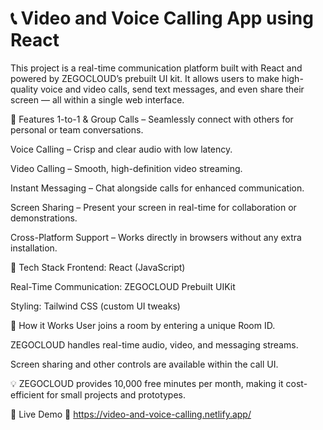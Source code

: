 # 📞 Video and Voice Calling App using React
This project is a real-time communication platform built with React and powered by ZEGOCLOUD’s prebuilt UI kit.
It allows users to make high-quality voice and video calls, send text messages, and even share their screen — all within a single web interface.

🔹 Features
1-to-1 & Group Calls – Seamlessly connect with others for personal or team conversations.

Voice Calling – Crisp and clear audio with low latency.

Video Calling – Smooth, high-definition video streaming.

Instant Messaging – Chat alongside calls for enhanced communication.

Screen Sharing – Present your screen in real-time for collaboration or demonstrations.

Cross-Platform Support – Works directly in browsers without any extra installation.

🔹 Tech Stack
Frontend: React (JavaScript)

Real-Time Communication: ZEGOCLOUD Prebuilt UIKit

Styling: Tailwind CSS (custom UI tweaks)

🔹 How it Works
User joins a room by entering a unique Room ID.

ZEGOCLOUD handles real-time audio, video, and messaging streams.

Screen sharing and other controls are available within the call UI.

💡 ZEGOCLOUD provides 10,000 free minutes per month, making it cost-efficient for small projects and prototypes.


🚀 Live Demo
🔗 https://video-and-voice-calling.netlify.app/
